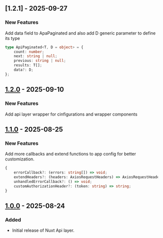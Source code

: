 ## [1.2.1] - 2025-09-27

### New Features

Add data field to ApaPaginated and also add D generic parameter to define its type

```typescript
type ApiPaginated<T, D = object> = {
    count: number;
    next: string | null;
    previous: string | null;
    results: T[];
    data?: D;
};
```


## [1.2.0] - 2025-09-10

### New Features

Add api layer wrapper for cinfigurations and wrapper components

## [1.1.0] - 2025-08-25

### New Features

Add more callbacks and extend functions to app config for better customization.

```typescript
{
    errorCallback?: (errors: string[]) => void;
    extendHeaders?: (headers: AxiosRequestHeaders) => AxiosRequestHeaders;
    unhandledErrorCallback?: () => void;
    customAuthorizationHeader?: (token: string) => string;
}
```

## [1.0.0] - 2025-08-24

### Added

-   Initial release of Nuxt Api layer.

[1.2.0]: https://github.com/Byeto-Company/nuxt-api-layer/releases/tag/v1.2.0
[1.1.0]: https://github.com/Byeto-Company/nuxt-api-layer/releases/tag/v1.1.0
[1.0.0]: https://github.com/Byeto-Company/nuxt-api-layer/releases/tag/v1.0.0